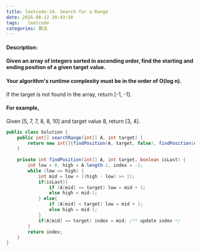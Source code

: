 ```yaml
---
title: leetcode:34. Search for a Range
date: 2016-08-12 20:43:58
tags:   leetcode
categories: 算法
---
```

#### Description:
#### Given an array of integers sorted in ascending order, find the starting and ending position of a given target value.

#### Your algorithm's runtime complexity must be in the order of O(log n).

If the target is not found in the array, return [-1, -1].

#### For example,
Given [5, 7, 7, 8, 8, 10] and target value 8,
return [3, 4].

<!-- more -->
``` java
public class Solution {
    public int[] searchRange(int[] A, int target) {
    	return new int[]{findPosition(A, target, false), findPosition(A, target, true)};
    }
    
    private int findPosition(int[] A, int target, boolean isLast) {
    	int low = 0, high = A.length-1, index = -1;
    	while (low <= high) {
    		int mid = low + ((high - low) >> 1);
    		if(isLast){
    			if (A[mid] <= target) low = mid + 1;
    			else high = mid-1;
    		} else{
    			if (A[mid] < target) low = mid + 1;
    			else high = mid-1;
    		}
    		if(A[mid] == target) index = mid; /** update index */
    	}
    	return index;
    }
}
```